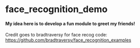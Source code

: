 # face_recognition_demo

#### My idea here is to develop a fun module to greet my friends!


Credit goes to bradtraversy for face recog code: https://github.com/bradtraversy/face_recognition_examples
